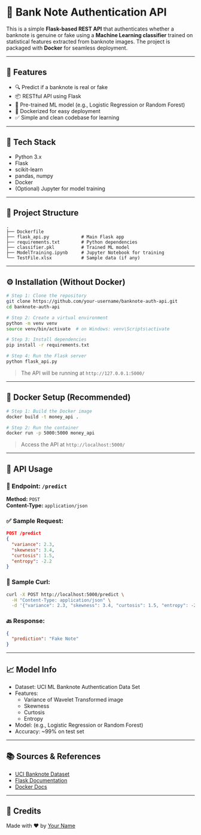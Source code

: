 
# 📄 Bank Note Authentication API

This is a simple **Flask-based REST API** that authenticates whether a banknote is genuine or fake using a **Machine Learning classifier** trained on statistical features extracted from banknote images. The project is packaged with **Docker** for seamless deployment.

---

## 🚀 Features

- 🔍 Predict if a banknote is real or fake
- 📦 RESTful API using Flask
- 🧠 Pre-trained ML model (e.g., Logistic Regression or Random Forest)
- 🐳 Dockerized for easy deployment
- ✅ Simple and clean codebase for learning

---

## 🧠 Tech Stack

- Python 3.x
- Flask
- scikit-learn
- pandas, numpy
- Docker
- (Optional) Jupyter for model training

---

## 📁 Project Structure

```
.
├── Dockerfile
├── flask_api.py            # Main Flask app
├── requirements.txt        # Python dependencies
├── classifier.pkl          # Trained ML model
├── ModelTraining.ipynb     # Jupyter Notebook for training
└── TestFile.xlsx           # Sample data (if any)
```

---

## ⚙️ Installation (Without Docker)

```bash
# Step 1: Clone the repository
git clone https://github.com/your-username/banknote-auth-api.git
cd banknote-auth-api

# Step 2: Create a virtual environment
python -m venv venv
source venv/bin/activate  # on Windows: venv\Scripts\activate

# Step 3: Install dependencies
pip install -r requirements.txt

# Step 4: Run the Flask server
python flask_api.py
```

> The API will be running at `http://127.0.0.1:5000/`

---

## 🐳 Docker Setup (Recommended)

```bash
# Step 1: Build the Docker image
docker build -t money_api .

# Step 2: Run the container
docker run -p 5000:5000 money_api
```

> Access the API at `http://localhost:5000/`

---

## 🧪 API Usage

### 🔹 Endpoint: `/predict`

**Method:** `POST`  
**Content-Type:** `application/json`

### ✅ Sample Request:

```json
POST /predict
{
  "variance": 2.3,
  "skewness": 3.4,
  "curtosis": 1.5,
  "entropy": -2.2
}
```

### 🔄 Sample Curl:

```bash
curl -X POST http://localhost:5000/predict \
  -H "Content-Type: application/json" \
  -d '{"variance": 2.3, "skewness": 3.4, "curtosis": 1.5, "entropy": -2.2}'
```

### 🔙 Response:

```json
{
  "prediction": "Fake Note"
}
```

---

## 📈 Model Info

- Dataset: UCI ML Banknote Authentication Data Set
- Features:
  - Variance of Wavelet Transformed image
  - Skewness
  - Curtosis
  - Entropy
- Model: (e.g., Logistic Regression or Random Forest)
- Accuracy: ~99% on test set

---

## 📚 Sources & References

- [UCI Banknote Dataset](https://archive.ics.uci.edu/ml/datasets/banknote+authentication)
- [Flask Documentation](https://flask.palletsprojects.com/)
- [Docker Docs](https://docs.docker.com/)

---

## 🙌 Credits

Made with ❤️ by [Your Name](https://github.com/your-username)
